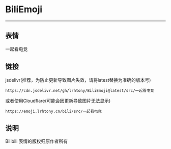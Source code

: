 # BiliEmoji
---
## 表情
一起看电竞
## 链接
jsdelivr(推荐，为防止更新导致图片失效，请将latest替换为准确的版本号)
```
https://cdn.jsdelivr.net/gh/lrhtony/BiliEmoji@latest/src/一起看电竞
```
或者使用Cloudflare(可能会因更新导致图片无法显示)
```
https://emoji.lrhtony.cn/bili/src/一起看电竞
```
## 说明
Bilibili 表情的版权归原作者所有
